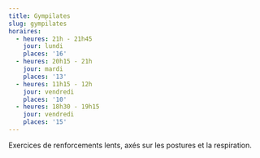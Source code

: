 ```yaml
---
title: Gympilates
slug: gympilates
horaires:
  - heures: 21h - 21h45
    jour: lundi
    places: '16'
  - heures: 20h15 - 21h
    jour: mardi
    places: '13'
  - heures: 11h15 - 12h
    jour: vendredi
    places: '10'
  - heures: 18h30 - 19h15
    jour: vendredi
    places: '15'
---
```

Exercices de renforcements lents, axés sur les postures et la respiration.
